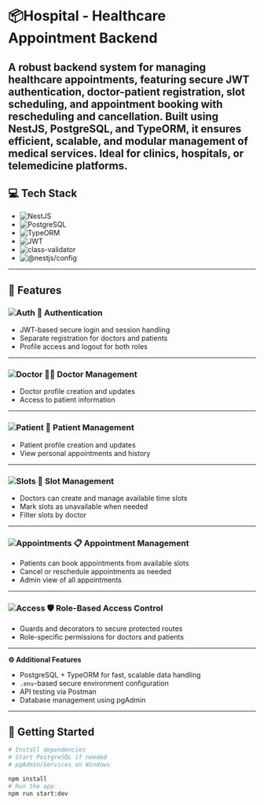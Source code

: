 # 📦Hospital -  Healthcare Appointment Backend

A robust backend system for managing healthcare appointments, featuring secure JWT authentication, doctor-patient registration, slot scheduling, and appointment booking with rescheduling and cancellation. Built using NestJS, PostgreSQL, and TypeORM, it ensures efficient, scalable, and modular management of medical services. Ideal for clinics, hospitals, or telemedicine platforms.
---

## 💻 Tech Stack

- ![NestJS](https://img.shields.io/badge/Backend-NestJS-red)
- ![PostgreSQL](https://img.shields.io/badge/Database-PostgreSQL-darkviolet)
- ![TypeORM](https://img.shields.io/badge/TypeScript-TypeORM-chartreuse)
- ![JWT](https://img.shields.io/badge/JWT-cyan)
- ![class-validator](https://img.shields.io/badge/class-validator-sandybrown)
- ![@nestjs/config](https://img.shields.io/badge/%40nestjs%2Fconfig-darkgoldenrod)

---

## 📝 Features
### ![Auth](https://img.shields.io/badge/Auth-Enabled-brightgreen) 🔐 Authentication
- JWT-based secure login and session handling  
- Separate registration for doctors and patients  
- Profile access and logout for both roles  

---

### ![Doctor](https://img.shields.io/badge/Doctor--Management-Active-blue) 🧑‍⚕️ Doctor Management
- Doctor profile creation and updates  
- Access to patient information  

---

### ![Patient](https://img.shields.io/badge/Patient--Management-Active-orange) 👤 Patient Management
- Patient profile creation and updates  
- View personal appointments and history  

---

### ![Slots](https://img.shields.io/badge/Slot--System-Active-yellow) 📅 Slot Management
- Doctors can create and manage available time slots  
- Mark slots as unavailable when needed  
- Filter slots by doctor  

---

### ![Appointments](https://img.shields.io/badge/Appointments-Full%20Control-red) 📋 Appointment Management
- Patients can book appointments from available slots  
- Cancel or reschedule appointments as needed  
- Admin view of all appointments  

---

### ![Access](https://img.shields.io/badge/Access-Control-important) 🛡 Role-Based Access Control
- Guards and decorators to secure protected routes  
- Role-specific permissions for doctors and patients  

---

**⚙️ Additional Features**
- PostgreSQL + TypeORM for fast, scalable data handling  
- `.env`-based secure environment configuration  
- API testing via Postman  
- Database management using pgAdmin  

---

## 🧪 Getting Started
```bash
# Install dependencies
# Start PostgreSQL if needed
# pgAdmin/Services on Windows

npm install
# Run the app
npm run start:dev


